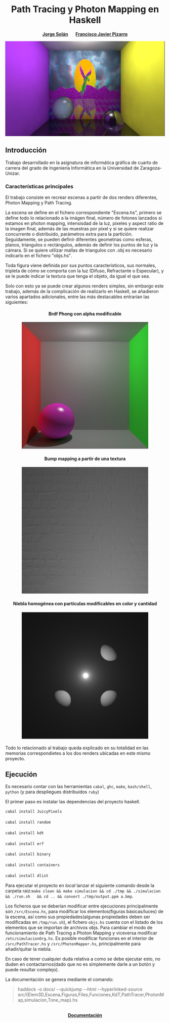 <h1 align="center"> Path Tracing y Photon Mapping en Haskell </h1>

<p align="center">
    <p align="center">
    <a href="https://github.com/Jorgesolan"><strong>Jorge Solán</strong></a>
    &nbsp;&nbsp;&nbsp;&nbsp;
    <a href="https://github.com/FranciscoJavierPizarro"><strong>Francisco Javier Pizarro</strong></a>
  </p>
</p>

<div align="center">
  <img src="/Images/Parrot.jpeg" width="600" height="300"/>
  
</div>

## Introducción

Trabajo desarrollado en la asignatura de informática gráfica de cuarto de carrera del grado de Ingeniería Informática en la Universidad de Zaragoza-Unizar.

### Características principales

El trabajo consiste en recrear escenas a partir de dos renders diferentes, Photon Mapping y Path Tracing.

La escena se define en el fichero correspondiente "Escena.hs", primero se define todo lo relacionado a la imágen final, número de fotones lanzados si estamos en photon mapping, intensisdad de la luz, píxeles y aspect ratio de la imagen final, además de las muestras por píxel y si se quiere realizar concurrente o distribuido, parámetros extra para la partición. 
Seguidamente, se pueden definir diferentes geometrias como esferas, planos, tríangulos o rectángulos, además de definir los puntos de luz y la cámara. Si se quiere utilizar mallas de triangulos con .obj es necesario indicarlo en el fichero "objs.hs".

Toda figura viene definida por sus puntos característicos, sus normales, tripleta de cómo se comporta con la luz (Difuso, Refractante o Especular), y se le puede indicar la textura que tenga el objeto, da igual el que sea.

Solo con esto ya se puede crear algunos renders simples, sin embargo este trabajo, además de la complicación de realizarlo en Haskell, se añadieron varios apartados adicionales, entre las más destacables entrarían las siguientes:


<div align='center'>
<h4>Brdf Phong con alpha modificable</h4>
  <img src="/Images/phong.jpeg" width="400" height="400"/>
  <h4>Bump mapping a partir de una textura</h4>
  <img src="/Images/wall.jpeg" width="400" height="400"/>
  <h4>Niebla homogénea con partículas modificables en color y cantidad</h4>
  <img src="/Images/niebla.jpeg" width="400" height="400"/>
</div><br>
Todo lo relacionado al trabajo queda explicado en su totalidad en las memorias correspondietes a los dos renders ubicadas en este mismo proyecto.

## Ejecución


Es necesario contar con las herramientas `cabal`, `ghc`, `make`, `bash/shell`, `python` (y para despliegues distribuidos `ruby`)

El primer paso es instalar las dependencias del proyecto haskell.

```bash
cabal install JuicyPixels

cabal install random

cabal install kdt

cabal install erf

cabal install binary

cabal install containers

cabal install dlist
```

Para ejecutar el proyecto en *local* lanzar el siguiente comando desde la carpeta raiz:`make clean && make simulacion && cd ./tmp && ./simulacion  && ./run.sh   && cd .. && convert ./tmp/output.ppm a.bmp`.

Los ficheros que se deberían modificar entre ejecuciones principalmente son `/src/Escena.hs`, para modificar los elementos(figuras básicas/luces) de la escena, así como sus propiedades(algunas propiedades deben ser modificadas en `/tmp/run.sh`), el fichero `objs.hs` cuenta con el listado de los elementos que se importan de archivos objs. Para cambiar el modo de funcionamiento de Path Tracing a Photon Mapping y viceversa modificar `/etc/simulacionOrg.hs`. Es posible modificar funciones en el interior de `/src/PathTracer.hs` y `/src/PhotonMapper.hs`, principalmente para añadir/quitar la niebla.

En caso de tener cualquier duda relativa a como se debe ejecutar esto, no duden en contactarnos(dado que no es simplemente darle a un botón y puede resultar complejo).

La documentación se genera mediante el comando:

>haddock -o docs/ --quickjump --html --hyperlinked-source src/{Elem3D,Escena,Figuras,Files,Funciones,KdT,PathTracer,PhotonMap,simulacion,Tone_map}.hs
<div align='center'>
<br>
<a href='https://render-haskell.duckdns.org/'> <strong>Documentación</strong></a>